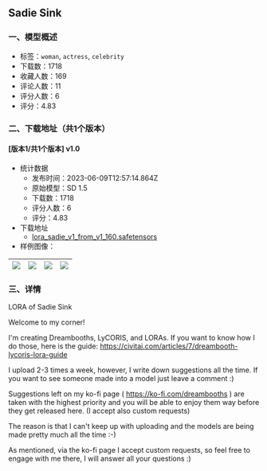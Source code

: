 ## Sadie Sink
### 一、模型概述

- 标签：`woman`, `actress`, `celebrity`
- 下载数：1718
- 收藏人数：169
- 评论人数：11
- 评分人数：6
- 评分：4.83

### 二、下载地址（共1个版本）

#### [版本1/共1个版本] v1.0

- 统计数据
  - 发布时间：2023-06-09T12:57:14.864Z
  - 原始模型：SD 1.5
  - 下载数：1718
  - 评分人数：6
  - 评分：4.83
- 下载地址
  - [lora_sadie_v1_from_v1_160.safetensors](https://civitai.com/api/download/models/92394)
- 样例图像：

| <img src="https://image.civitai.com/xG1nkqKTMzGDvpLrqFT7WA/5077cfc8-09c8-43f6-a2f6-3804ae308be8/width=450/1084136.jpeg" /> | <img src="https://image.civitai.com/xG1nkqKTMzGDvpLrqFT7WA/162f96e4-406d-407f-a22a-43c9e670b951/width=450/1084135.jpeg" /> | <img src="https://image.civitai.com/xG1nkqKTMzGDvpLrqFT7WA/ea9c587a-473f-41c3-b0d9-313fb2dbb26d/width=450/1084132.jpeg" /> | <img src="https://image.civitai.com/xG1nkqKTMzGDvpLrqFT7WA/9b6ab1b9-da53-4e1e-8a04-b2346d99bbaa/width=450/1084131.jpeg" /> |
| ---- | ---- | ---- | ---- |


### 三、详情
<p>LORA of Sadie Sink</p><p>Welcome to my corner!</p><p>I'm creating Dreambooths, LyCORIS, and LORAs. If you want to know how I do those, here is the guide: <a target="_blank" rel="ugc" href="https://civitai.com/articles/7/dreambooth-lycoris-lora-guide">https://civitai.com/articles/7/dreambooth-lycoris-lora-guide</a></p><p>I upload 2-3 times a week, however, I write down suggestions all the time. If you want to see someone made into a model just leave a comment :)</p><p>Suggestions left on my ko-fi page ( <a target="_blank" rel="ugc" href="https://ko-fi.com/dreambooths">https://ko-fi.com/dreambooths</a> ) are taken with the highest priority and you will be able to enjoy them way before they get released here. (I accept also custom requests)</p><p>The reason is that I can't keep up with uploading and the models are being made pretty much all the time :-)</p><p>As mentioned, via the ko-fi page I accept custom requests, so feel free to engage with me there, I will answer all your questions :)</p>